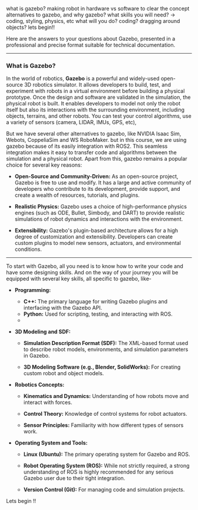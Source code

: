 what is gazebo? 
making robot in hardware vs software to clear the concept
alternatives to gazebo, and why gazebo?
what skills you will need? -> coding, styling, physics, etc
what will you do? coding? dragging around objects? 
lets begin!!





Here are the answers to your questions about Gazebo, presented in a professional and precise format suitable for technical documentation.

---

### What is Gazebo?

In the world of robotics, **Gazebo** is a powerful and widely-used open-source 3D robotics simulator. It allows developers to build, test, and experiment with robots in a virtual environment before building a physical prototype.
Once the design and software are validated in the simulation, the physical robot is built.
It enables developers to model not only the robot itself but also its interactions with the surrounding environment, including objects, terrains, and other robots.
You can test your control algorithms, use a variety of sensors (camera, LIDAR, IMUs, GPS, etc), 

But we have several other alternatives to gazebo, like NVIDIA Isaac Sim, Webots, CoppeliaSim and WS RoboMaker. but in this course, we are using gazebo because of its easily integration with ROS2. This seamless integration makes it easy to transfer code and algorithms between the simulation and a physical robot. Apart from this, gazebo remains a popular choice for several key reasons:
- **Open-Source and Community-Driven:** As an open-source project, Gazebo is free to use and modify. It has a large and active community of developers who contribute to its development, provide support, and create a wealth of resources, tutorials, and plugins.

- **Realistic Physics:** Gazebo uses a choice of high-performance physics engines (such as ODE, Bullet, Simbody, and DART) to provide realistic simulations of robot dynamics and interactions with the environment.

- **Extensibility:** Gazebo's plugin-based architecture allows for a high degree of customization and extensibility. Developers can create custom plugins to model new sensors, actuators, and environmental conditions.


---
To start with Gazebo, all you need is to know how to write your code and have some designing skills. And on the way of your journey you will be equipped with several key skills, all specific to gazebo, like- 

- **Programming:**
    - **C++:** The primary language for writing Gazebo plugins and interfacing with the Gazebo API.
    - **Python:** Used for scripting, testing, and interacting with ROS.
    - 
- **3D Modeling and SDF:**
    
    - **Simulation Description Format (SDF):** The XML-based format used to describe robot models, environments, and simulation parameters in Gazebo.
    
    - **3D Modeling Software (e.g., Blender, SolidWorks):** For creating custom robot and object models.
        
- **Robotics Concepts:**
    
    - **Kinematics and Dynamics:** Understanding of how robots move and interact with forces.
        
    - **Control Theory:** Knowledge of control systems for robot actuators.
        
    - **Sensor Principles:** Familiarity with how different types of sensors work.
        
- **Operating System and Tools:**
    
    - **Linux (Ubuntu):** The primary operating system for Gazebo and ROS.
        
    - **Robot Operating System (ROS):** While not strictly required, a strong understanding of ROS is highly recommended for any serious Gazebo user due to their tight integration.
        
    - **Version Control (Git):** For managing code and simulation projects.


Lets begin !!
